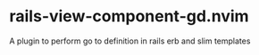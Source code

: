 # rails-view-component-gd.nvim
A plugin to perform go to definition  in rails erb and slim templates

